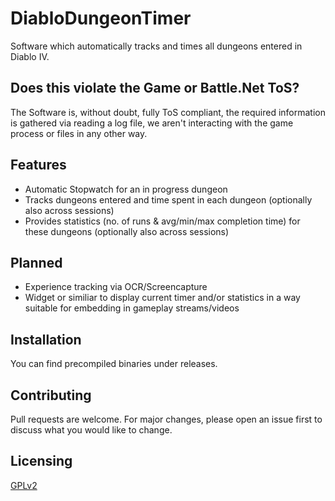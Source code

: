 # DiabloDungeonTimer

Software which automatically tracks and times all dungeons entered in Diablo IV.

## Does this violate the Game or Battle.Net ToS?

The Software is, without doubt, fully ToS compliant, the required information is gathered via reading a log file, we aren't interacting with the game process or files in any other way.

## Features

- Automatic Stopwatch for an in progress dungeon
- Tracks dungeons entered and time spent in each dungeon (optionally also across sessions)
- Provides statistics (no. of runs & avg/min/max completion time) for these dungeons (optionally also across sessions)
  
## Planned

- Experience tracking via OCR/Screencapture
- Widget or similiar to display current timer and/or statistics in a way suitable for embedding in gameplay streams/videos

## Installation

You can find precompiled binaries under releases.

## Contributing

Pull requests are welcome. For major changes, please open an issue first
to discuss what you would like to change.

## Licensing
[GPLv2](https://www.gnu.org/licenses/old-licenses/gpl-2.0.txt)
